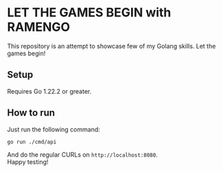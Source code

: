 # LET THE GAMES BEGIN with RAMENGO

This repository is an attempt to showcase few of my Golang skills. Let the games begin!

## Setup

Requires Go 1.22.2 or greater.

## How to run

Just run the following command:

    go run ./cmd/api

And do the regular CURLs on `http://localhost:8080`. <br>
Happy testing!
